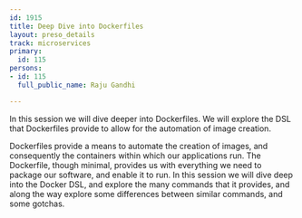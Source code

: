```yaml
---
id: 1915
title: Deep Dive into Dockerfiles
layout: preso_details
track: microservices
primary:
  id: 115
persons:
- id: 115
  full_public_name: Raju Gandhi

---
```

In this session we will dive deeper into Dockerfiles. We will explore the DSL that Dockerfiles provide to allow for the automation of image creation.

Dockerfiles provide a means to automate the creation of images, and consequently the containers within which our applications run. The Dockerfile, though minimal, provides us with everything we need to package our software, and enable it to run. In this session we will dive deep into the Docker DSL, and explore the many commands that it provides, and along the way explore some differences between similar commands, and some gotchas.
